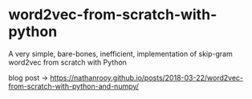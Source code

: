 # word2vec-from-scratch-with-python
A very simple, bare-bones, inefficient, implementation of skip-gram word2vec from scratch with Python

blog post -> https://nathanrooy.github.io/posts/2018-03-22/word2vec-from-scratch-with-python-and-numpy/

